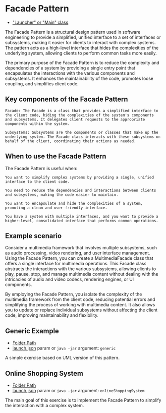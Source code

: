 # Facade Pattern

- ["Launcher" or "Main" class](./src/main/java/it/gb/FacadePattern.java)

The Facade Pattern is a structural design pattern used in software engineering to provide a simplified, unified interface to a set of interfaces or subsystems, making it easier for clients to interact with complex systems. The pattern acts as a high-level interface that hides the complexities of the underlying system, allowing clients to perform common tasks more easily.

The primary purpose of the Facade Pattern is to reduce the complexity and dependencies of a system by providing a single entry point that encapsulates the interactions with the various components and subsystems. It enhances the maintainability of the code, promotes loose coupling, and simplifies client code.

## Key components of the Facade Pattern

    Facade: The Facade is a class that provides a simplified interface to the client code, hiding the complexities of the system's components and subsystems. It delegates client requests to the appropriate components within the system.

    Subsystems: Subsystems are the components or classes that make up the underlying system. The Facade class interacts with these subsystems on behalf of the client, coordinating their actions as needed.

## When to use the Facade Pattern

The Facade Pattern is useful when:

    You want to simplify complex systems by providing a single, unified interface to the client code.

    You need to reduce the dependencies and interactions between clients and subsystems, making the code easier to maintain.

    You want to encapsulate and hide the complexities of a system, promoting a clean and user-friendly interface.

    You have a system with multiple interfaces, and you want to provide a higher-level, consolidated interface that performs common operations.

## Example scenario

Consider a multimedia framework that involves multiple subsystems, such as audio processing, video rendering, and user interface management. Using the Facade Pattern, you can create a MultimediaFacade class that offers a single interface for multimedia operations. This Facade class abstracts the interactions with the various subsystems, allowing clients to play, pause, stop, and manage multimedia content without dealing with the intricacies of audio and video codecs, rendering engines, or UI components.

By employing the Facade Pattern, you isolate the complexity of the multimedia framework from the client code, reducing potential errors and simplifying the process of working with multimedia content. It also allows you to update or replace individual subsystems without affecting the client code, improving maintainability and flexibility.

## Generic Example

- [Folder Path](./src/main/java/it/gb/generic)
- [launch.json](../../.vscode/launch.json) param or `java -jar` argument: `generic`

A simple exercise based on UML version of this pattern.

## Online Shopping System

- [Folder Path](./src/main/java/it/gb/onlineShoppingSystem/)
- [launch.json](../../.vscode/launch.json) param or `java -jar` argument: `onlineShoppingSystem`

The main goal of this exercise is to implement the Facade Pattern to simplify the interaction with a complex system.
